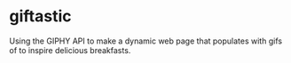 # giftastic
Using the GIPHY API to make a dynamic web page that populates with gifs of to inspire delicious breakfasts.

